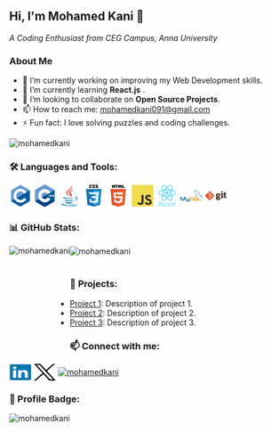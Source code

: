 ## Hi, I'm Mohamed Kani 👋

*A Coding Enthusiast from CEG Campus, Anna University*

### About Me
- 🔭 I’m currently working on improving my Web Development skills.
- 🌱 I’m currently learning **React.js** .
- 👯 I’m looking to collaborate on **Open Source Projects**.
- 📫 How to reach me: [mohamedkani091@gmail.com](mailto:mohamedkani091@gmail.com)
- ⚡ Fun fact: I love solving puzzles and coding challenges.

<p align="left"> 
  <img src="https://komarev.com/ghpvc/?username=mohamed-kani&label=Profile%20views&color=0e75b6&style=flat" alt="mohamedkani" /> 
</p>

### 🛠️ Languages and Tools:
<p align="left">
  <img src="https://raw.githubusercontent.com/devicons/devicon/master/icons/c/c-original.svg" alt="C" width="40" height="40"/>
  <img src="https://raw.githubusercontent.com/devicons/devicon/master/icons/cplusplus/cplusplus-original.svg" alt="C++" width="40" height="40"/>
  <img src="https://raw.githubusercontent.com/devicons/devicon/master/icons/java/java-original.svg" alt="Java" width="40" height="40"/>
  <img src="https://raw.githubusercontent.com/devicons/devicon/master/icons/css3/css3-original-wordmark.svg" alt="CSS3" width="40" height="40"/>
  <img src="https://raw.githubusercontent.com/devicons/devicon/master/icons/html5/html5-original-wordmark.svg" alt="HTML5" width="40" height="40"/>
  <img src="https://raw.githubusercontent.com/devicons/devicon/master/icons/javascript/javascript-original.svg" alt="JavaScript" width="40" height="40"/>
  <img src="https://raw.githubusercontent.com/devicons/devicon/master/icons/react/react-original-wordmark.svg" alt="React" width="40" height="40"/>
  <img src="https://raw.githubusercontent.com/devicons/devicon/master/icons/mysql/mysql-original-wordmark.svg" alt="MySQL" width="40" height="40"/>
  <img src="https://raw.githubusercontent.com/devicons/devicon/master/icons/git/git-original-wordmark.svg" alt="Git" width="40" height="40"/>
</p>

### 📊 GitHub Stats:
<div>
  <img align="left" height="180em" src="https://github-readme-stats.vercel.app/api/top-langs/?username=mohamed-kani&layout=compact&theme=gruvbox" alt="mohamedkani" />
  <img align="center" height="180em" src="https://github-readme-streak-stats.herokuapp.com/?user=mohamed-kani&theme=gruvbox" alt="mohamedkani" />
</div>
<br>

### 🚀 Projects:
- [Project 1](https://github.com/mohamed-kani/project1): Description of project 1.
- [Project 2](https://github.com/mohamed-kani/project2): Description of project 2.
- [Project 3](https://github.com/mohamed-kani/project3): Description of project 3.

### 📫 Connect with me:
<p align="left">
  <a href="https://linkedin.com/in/mohamedkani" target="blank"><img align="center" src="https://raw.githubusercontent.com/devicons/devicon/master/icons/linkedin/linkedin-original.svg" alt="mohamedkani" height="30" width="40" /></a>
  <a href="https://twitter.com/mohamedkani" target="blank"><img align="center" src="https://raw.githubusercontent.com/devicons/devicon/master/icons/twitter/twitter-original.svg" alt="mohamedkani" height="30" width="40" /></a>
  <a href="https://instagram.com/mohamedkani" target="blank"><img align="center" src="https://raw.githubusercontent.com/devicons/devicon/master/icons/instagram/instagram-original.svg" alt="mohamedkani" height="30" width="40" /></a>
</p>

### 💬 Profile Badge:
<p align="left"> 
  <img src="https://komarev.com/ghpvc/?username=mohamed-kani&label=Profile%20views&color=0e75b6&style=flat" alt="mohamedkani" /> 
</p>
